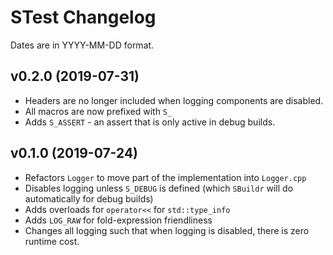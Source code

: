 # STest Changelog
Dates are in YYYY-MM-DD format.

## v0.2.0 (2019-07-31)
- Headers are no longer included when logging components are disabled.
- All macros are now prefixed with `S_`
- Adds `S_ASSERT` - an assert that is only active in debug builds.

## v0.1.0 (2019-07-24)
- Refactors `Logger` to move part of the implementation into `Logger.cpp`
- Disables logging unless `S_DEBUG` is defined (which `SBuildr` will do automatically for debug builds)
- Adds overloads for `operator<<` for `std::type_info`
- Adds `LOG_RAW` for fold-expression friendliness
- Changes all logging such that when logging is disabled, there is zero runtime cost.
